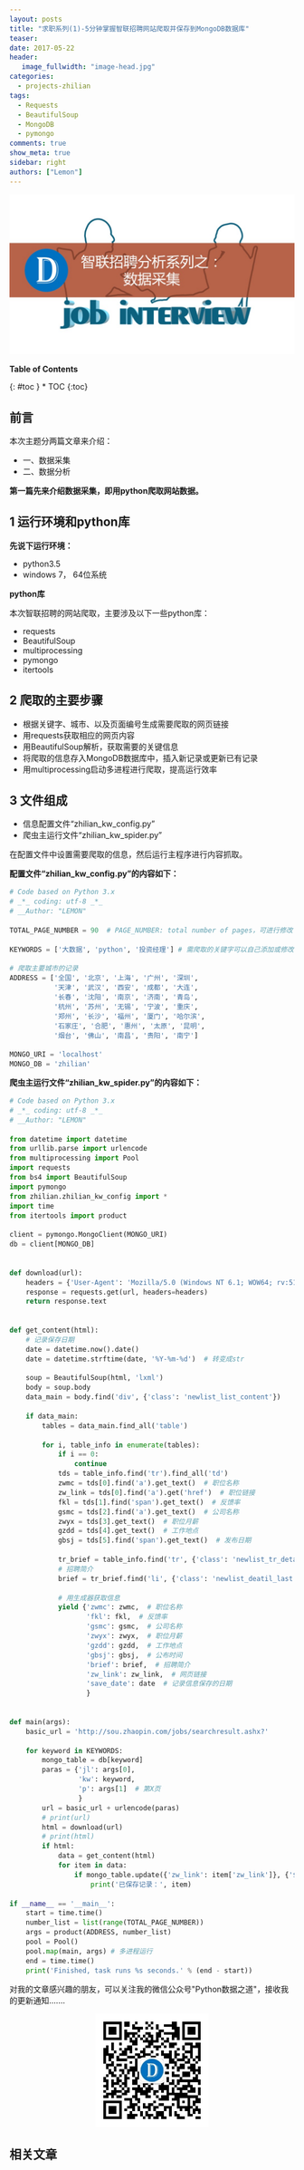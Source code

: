 ```yaml
---
layout: posts
title: "求职系列(1)-5分钟掌握智联招聘网站爬取并保存到MongoDB数据库"
teaser:
date: 2017-05-22
header:
   image_fullwidth: "image-head.jpg"
categories:
  - projects-zhilian
tags:
  - Requests
  - BeautifulSoup
  - MongoDB
  - pymongo
comments: true
show_meta: true
sidebar: right
authors: ["Lemon"]
---
```


<div align="center"><img src="/images/projects/zhilian/projects-zhilian-01.jpg"></div>

**Table of Contents**

<div class="panel radius" markdown="1">
{: #toc }
*  TOC
{:toc}
</div>

## 前言
本次主题分两篇文章来介绍：
* 一、数据采集
* 二、数据分析

**第一篇先来介绍数据采集，即用python爬取网站数据。**
## 1 运行环境和python库
**先说下运行环境：**
* python3.5
* windows 7， 64位系统

**python库**

本次智联招聘的网站爬取，主要涉及以下一些python库：
* requests
* BeautifulSoup
* multiprocessing
* pymongo
* itertools

## 2 爬取的主要步骤
* 根据关键字、城市、以及页面编号生成需要爬取的网页链接
* 用requests获取相应的网页内容
* 用BeautifulSoup解析，获取需要的关键信息
* 将爬取的信息存入MongoDB数据库中，插入新记录或更新已有记录
* 用multiprocessing启动多进程进行爬取，提高运行效率


## 3 文件组成
* 信息配置文件“zhilian_kw_config.py”
* 爬虫主运行文件“zhilian_kw_spider.py”

在配置文件中设置需要爬取的信息，然后运行主程序进行内容抓取。

**配置文件“zhilian_kw_config.py”的内容如下：**

```python
# Code based on Python 3.x
# _*_ coding: utf-8 _*_
# __Author: "LEMON"

TOTAL_PAGE_NUMBER = 90  # PAGE_NUMBER: total number of pages，可进行修改

KEYWORDS = ['大数据', 'python', '投资经理'] # 需爬取的关键字可以自己添加或修改

# 爬取主要城市的记录
ADDRESS = ['全国', '北京', '上海', '广州', '深圳',
           '天津', '武汉', '西安', '成都', '大连',
           '长春', '沈阳', '南京', '济南', '青岛',
           '杭州', '苏州', '无锡', '宁波', '重庆',
           '郑州', '长沙', '福州', '厦门', '哈尔滨',
           '石家庄', '合肥', '惠州', '太原', '昆明',
           '烟台', '佛山', '南昌', '贵阳', '南宁']

MONGO_URI = 'localhost'
MONGO_DB = 'zhilian'

```

**爬虫主运行文件“zhilian_kw_spider.py”的内容如下：**

```python
# Code based on Python 3.x
# _*_ coding: utf-8 _*_
# __Author: "LEMON"

from datetime import datetime
from urllib.parse import urlencode
from multiprocessing import Pool
import requests
from bs4 import BeautifulSoup
import pymongo
from zhilian.zhilian_kw_config import *
import time
from itertools import product

client = pymongo.MongoClient(MONGO_URI)
db = client[MONGO_DB]


def download(url):
    headers = {'User-Agent': 'Mozilla/5.0 (Windows NT 6.1; WOW64; rv:51.0) Gecko/20100101 Firefox/51.0'}
    response = requests.get(url, headers=headers)
    return response.text


def get_content(html):
    # 记录保存日期
    date = datetime.now().date()
    date = datetime.strftime(date, '%Y-%m-%d')  # 转变成str

    soup = BeautifulSoup(html, 'lxml')
    body = soup.body
    data_main = body.find('div', {'class': 'newlist_list_content'})

    if data_main:
        tables = data_main.find_all('table')

        for i, table_info in enumerate(tables):
            if i == 0:
                continue
            tds = table_info.find('tr').find_all('td')
            zwmc = tds[0].find('a').get_text()  # 职位名称
            zw_link = tds[0].find('a').get('href')  # 职位链接
            fkl = tds[1].find('span').get_text()  # 反馈率
            gsmc = tds[2].find('a').get_text()  # 公司名称
            zwyx = tds[3].get_text()  # 职位月薪
            gzdd = tds[4].get_text()  # 工作地点
            gbsj = tds[5].find('span').get_text()  # 发布日期

            tr_brief = table_info.find('tr', {'class': 'newlist_tr_detail'})
            # 招聘简介
            brief = tr_brief.find('li', {'class': 'newlist_deatil_last'}).get_text()

            # 用生成器获取信息
            yield {'zwmc': zwmc,  # 职位名称
                   'fkl': fkl,  # 反馈率
                   'gsmc': gsmc,  # 公司名称
                   'zwyx': zwyx,  # 职位月薪
                   'gzdd': gzdd,  # 工作地点
                   'gbsj': gbsj,  # 公布时间
                   'brief': brief,  # 招聘简介
                   'zw_link': zw_link,  # 网页链接
                   'save_date': date  # 记录信息保存的日期
                   }


def main(args):
    basic_url = 'http://sou.zhaopin.com/jobs/searchresult.ashx?'

    for keyword in KEYWORDS:
        mongo_table = db[keyword]
        paras = {'jl': args[0],
                 'kw': keyword,
                 'p': args[1]  # 第X页
                 }
        url = basic_url + urlencode(paras)
        # print(url)
        html = download(url)
        # print(html)
        if html:
            data = get_content(html)
            for item in data:
                if mongo_table.update({'zw_link': item['zw_link']}, {'$set': item}, True):
                    print('已保存记录：', item)

if __name__ == '__main__':
    start = time.time()
    number_list = list(range(TOTAL_PAGE_NUMBER))
    args = product(ADDRESS, number_list)
    pool = Pool()
    pool.map(main, args) # 多进程运行
    end = time.time()
    print('Finished, task runs %s seconds.' % (end - start))


```



对我的文章感兴趣的朋友，可以关注我的微信公众号"Python数据之道"，接收我的更新通知.......

<div align="center"><img src="/images/qrcode.jpg" width="200"/></div>

## 相关文章

